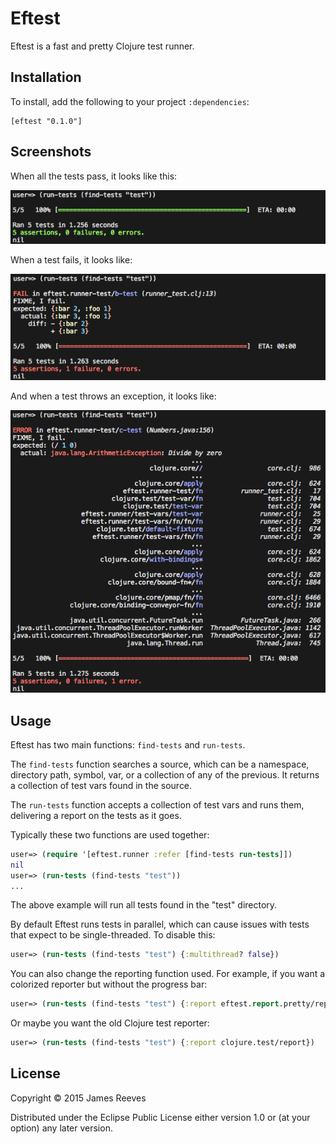 # Eftest

Eftest is a fast and pretty Clojure test runner.

## Installation

To install, add the following to your project `:dependencies`:

    [eftest "0.1.0"]

## Screenshots

When all the tests pass, it looks like this:

![Passing example](doc/passing-example.png)

When a test fails, it looks like:

![Failing example](doc/failing-example.png)

And when a test throws an exception, it looks like:

![Erroring example](doc/erroring-example.png)

## Usage

Eftest has two main functions: `find-tests` and `run-tests`.

The `find-tests` function searches a source, which can be a namespace,
directory path, symbol, var, or a collection of any of the previous.
It returns a collection of test vars found in the source.

The `run-tests` function accepts a collection of test vars and runs
them, delivering a report on the tests as it goes.

Typically these two functions are used together:

```clojure
user=> (require '[eftest.runner :refer [find-tests run-tests]])
nil
user=> (run-tests (find-tests "test"))
...
```

The above example will run all tests found in the "test" directory.

By default Eftest runs tests in parallel, which can cause issues with
tests that expect to be single-threaded. To disable this:

```clojure
user=> (run-tests (find-tests "test") {:multithread? false})
```

You can also change the reporting function used. For example, if you
want a colorized reporter but without the progress bar:

```clojure
user=> (run-tests (find-tests "test") {:report eftest.report.pretty/report})
```

Or maybe you want the old Clojure test reporter:

```clojure
user=> (run-tests (find-tests "test") {:report clojure.test/report})
```

## License

Copyright © 2015 James Reeves

Distributed under the Eclipse Public License either version 1.0 or (at
your option) any later version.

